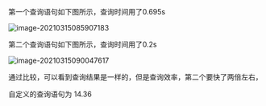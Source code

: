 第一个查询语句如下图所示，查询时间用了0.695s

![image-20210315085907183](C:\Users\Mr.hu\Documents\GitHub\oracle\test1\pic1.png)

第二个查询语句如下图所示，查询时间用了0.2s

![image-20210315090047617](C:\Users\Mr.hu\Documents\GitHub\oracle\test1\pic2.png)

通过比较，可以看到查询结果是一样的，但是查询效率，第二个要快了两倍左右，

自定义的查询语句为 14.36